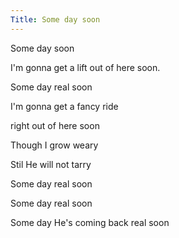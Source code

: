 ```yaml
---
Title: Some day soon
---
```


Some day soon

I'm gonna get a lift out of here soon.

Some day real soon

I'm gonna get a fancy ride 

right out of here soon



Though I grow weary 

Stil He will not tarry

Some day real soon

Some day real soon

Some day He's coming back real soon